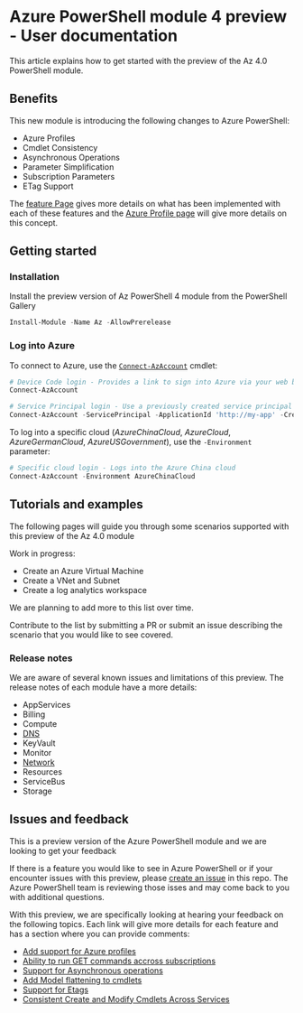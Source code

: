 # Azure PowerShell module 4 preview - User documentation

This article explains how to get started with the preview of the Az 4.0 PowerShell module.

## Benefits

This new module is introducing the following changes to Azure PowerShell:

- Azure Profiles
- Cmdlet Consistency
- Asynchronous Operations
- Parameter Simplification
- Subscription Parameters
- ETag Support

The [feature Page][Features] gives more details on what has been implemented with each of these features and the [Azure Profile page][AzureProfiles] will give more details on this concept.

## Getting started

### Installation

Install the preview version of Az PowerShell 4 module from the PowerShell Gallery

```powershell
Install-Module -Name Az -AllowPrerelease
```

### Log into Azure

To connect to Azure, use the [`Connect-AzAccount`][ConnectAzAccount] cmdlet:

```powershell
# Device Code login - Provides a link to sign into Azure via your web browser
Connect-AzAccount

# Service Principal login - Use a previously created service principal to log in
Connect-AzAccount -ServicePrincipal -ApplicationId 'http://my-app' -Credential $PSCredential -TenantId $TenantId
```

To log into a specific cloud (_AzureChinaCloud_, _AzureCloud_, _AzureGermanCloud_, _AzureUSGovernment_), use the `-Environment` parameter:

```powershell
# Specific cloud login - Logs into the Azure China cloud
Connect-AzAccount -Environment AzureChinaCloud
```

## Tutorials and examples

The following pages will guide you through some scenarios supported with this preview of the Az 4.0 module

Work in progress:

- Create an Azure Virtual Machine
- Create a VNet and Subnet
- Create a log analytics workspace

We are planning to add more to this list over time.

Contribute to the list by submitting a PR or submit an issue describing the scenario that you would like to see covered.

### Release notes

We are aware of several known issues and limitations of this preview.
The release notes of each module have a more details:

- AppServices
- Billing
- Compute
- [DNS](../../src/Dns/resources/release-notes.md)
- KeyVault
- Monitor
- [Network](../../src/Network/resources/release-notes.md)
- Resources
- ServiceBus
- Storage

## Issues and feedback

This is a preview version of the Azure PowerShell module and we are looking to get your feedback

If there is a feature you would like to see in Azure PowerShell or if your encounter issues with this preview, please [create an issue][GitHubIssues] in this repo. The Azure PowerShell team is reviewing those isses and may come back to you with additional questions.

With this preview, we are specifically looking at hearing your feedback on the following topics. Each link will give more details for each feature and has a section where you can provide comments:

- [Add support for Azure profiles][RFC0001]
- [Ability tp run GET commands accross subscriptions][RFC0002]
- [Support for Asynchronous operations][RFC0003]
- [Add Model flattening to cmdlets][RFC0004]
- [Support for Etags][RFC0005]
- [Consistent Create and Modify Cmdlets Across Services][RFC0006]

<!-- References -->

<!-- Local -->
[GitHubIssues]:https://aka.ms/azps4issue
[SendFeedback]:http://aka.ms/azps4feedback
[Features]:Features.md
[AzureProfiles]:AzureProfiles.md

[RFC0001]:../RFC/RFC0001-Azure-Profiles.md
[RFC0002]:../RFC/RFC0002-SubscriptionList-in-Get.md
[RFC0003]:../RFC/RFC0003-AsynchronousOperations.md
[RFC0004]:../RFC/RFC0004-Model-Flattening-and-Inline-Creation.md
[RFC0005]:../RFC/RFC0005-ETags.md
[RFC0006]:../RFC/RFC0006-Creation-and-Modification-Cmdlets.md

<!-- Exteral -->
[AzGallery]: https://www.powershellgallery.com/packages/Az/

<!-- Docs -->
[ConnectAzAccount]: https://docs.microsoft.com/en-us/powershell/module/az.accounts/connect-azaccount
